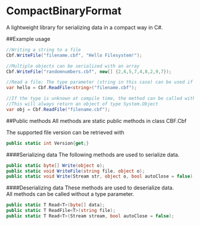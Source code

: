 # CompactBinaryFormat
A lightweight library for serializing data in a compact way in C#.

##Example usage

```csharp
//Writing a string to a file
Cbf.WriteFile("filename.cbf", "Hello Filesystem!");

//Multiple objects can be serialized with an array
Cbf.WriteFile("randomnumbers.cbf", new[] {2,6,5,7,4,8,2,9,7});

//Read a file; The type parameter (string in this case) can be used if the type of the object is known
var hello = Cbf.ReadFile<string>("filename.cbf");

//If the type is unknown at compile time, the method can be called without a type parameter
//This will always return an object of type System.Object
var obj = Cbf.ReadFile("filename.cbf");
```

##Public methods
All methods are static public methods in class CBF.Cbf

The supported file version can be retrieved with

```csharp
public static int Version{get;}
```

####Serializing data
The following methods are used to serialize data.
```csharp
public static byte[] Write(object o);
public static void WriteFile(string file, object o);
public static void Write(Stream str, object o, bool autoClose = false);
```

####Deserializing data
These methods are used to deserialize data.  
All methods can be called without a type parameter.
```csharp
public static T Read<T>(byte[] data);
public static T ReadFile<T>(string file);
public static T Read<T>(Stream stream, bool autoClose = false);
```

